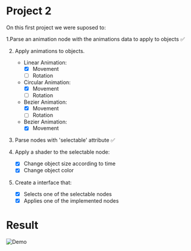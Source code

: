 # Project 2

On this first project we were suposed to:

1.Parse an animation node with the animations data to apply to objects :white_check_mark:

2. Apply animations to objects.
    - Linear Animation:
        - [x] Movement
        - [ ] Rotation
    - Circular Animation:
        - [x] Movement
        - [ ] Rotation
    - Bezier Animation:
        - [x] Movement
        - [ ] Rotation
    - Bezier Animation:
        - [x] Movement

3. Parse nodes with 'selectable' attribute :white_check_mark:

4. Apply a shader to the selectable node:
    - [x] Change object size according to time
    - [x] Change object color

5. Create a interface that:
    - [x] Selects one of the selectable nodes
    - [x] Applies one of the implemented nodes

# Result

![Demo](https://i.imgur.com/lWDtuVk.gif)
